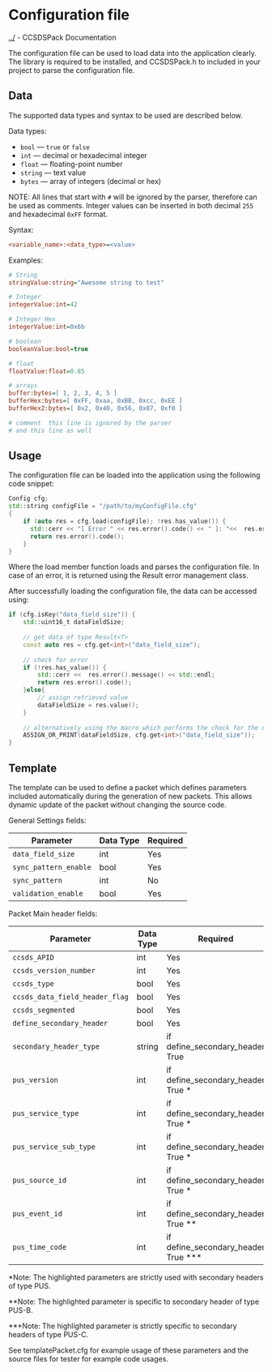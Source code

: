 # Configuration file

[../](README.md) - CCSDSPack Documentation


The configuration file can be used to load data into the application clearly. The library is required 
to be installed, and CCSDSPack.h to included in your project to parse the configuration file.

## Data
The supported data types and syntax to be used are described below.

Data types:
- `bool` — `true` or `false`
- `int` — decimal or hexadecimal integer
- `float` — floating-point number
- `string` — text value
- `bytes` — array of integers (decimal or hex)

NOTE: All lines that start with `#` will be ignored by the parser, therefore can be used as comments. 
Integer values can be inserted in both decimal `255` and hexadecimal `0xFF` format.


Syntax:
```ini
<variable_name>:<data_type>=<value>
```

Examples:

```ini
# String 
stringValue:string="Awesome string to test"

# Integer
integerValue:int=42

# Integer Hex
integerValue:int=0x6b

# boolean
booleanValue:bool=true

# float
floatValue:float=0.85

# arrays
buffer:bytes=[ 1, 2, 3, 4, 5 ]
bufferHex:bytes=[ 0xFF, 0xaa, 0xBB, 0xcc, 0xEE ]
bufferHex2:bytes=[ 0x2, 0x40, 0x56, 0x87, 0xf0 ]

# comment  this line is ignored by the parser
# and this line as well 
```

## Usage
The configuration file can be loaded into the application using the following code snippet:
```c++
Config cfg;
std::string configFile = "/path/to/myConfigFile.cfg"
{
    if (auto res = cfg.load(configFile); !res.has_value()) {
      std::cerr << "[ Error " << res.error().code() << " ]: "<<  res.error().message() << std::endl ;
      return res.error().code();
    }
}
```
Where the load member function loads and parses the configuration file. In case of an error, it is 
returned using the Result error management class.

After successfully loading the configuration file, the data can be accessed using:
```c++
if (cfg.isKey("data_field_size")) {
    std::uint16_t dataFieldSize;
    
    // get data of type Result<T>
    const auto res = cfg.get<int>("data_field_size");
    
    // check for error
    if (!res.has_value()) {
        std::cerr <<  res.error().message() << std::endl;
        return res.error().code();
    }else{
        // assign retrieved value
        dataFieldSize = res.value();
    }
    
    // alternatively using the macro which performs the check for the user
    ASSIGN_OR_PRINT(dataFieldSize, cfg.get<int>("data_field_size"));
}
```

## Template
The template can be used to define a packet which defines parameters included automatically during
the generation of new packets. This allows dynamic update of the packet without changing the source code.

General Settings fields:


| Parameter                 | Data Type | Required |
|---------------------------|-----------|----------|
| `data_field_size`         | int       | Yes      |
| `sync_pattern_enable`     | bool      | Yes      |
| `sync_pattern`            | int       | No       |
| `validation_enable`       | bool      | Yes      |

Packet Main header fields:

| Parameter                      | Data Type | Required                            |
|--------------------------------|-----------|-------------------------------------|
| `ccsds_APID`                   | int       | Yes                                 |
| `ccsds_version_number`         | int       | Yes                                 |
| `ccsds_type`                   | bool      | Yes                                 |
| `ccsds_data_field_header_flag` | bool      | Yes                                 |
| `ccsds_segmented`              | bool      | Yes                                 |
| `define_secondary_header`      | bool      | Yes                                 |
| `secondary_header_type`        | string    | if define_secondary_header True     |
| `pus_version`                  | int       | if define_secondary_header True *   |
| `pus_service_type`             | int       | if define_secondary_header True *   |
| `pus_service_sub_type`         | int       | if define_secondary_header True *   |
| `pus_source_id`                | int       | if define_secondary_header True *   |
| `pus_event_id`                 | int       | if define_secondary_header True **  |
| `pus_time_code`                | int       | if define_secondary_header True *** |

*Note: The highlighted parameters are strictly used with secondary headers of type PUS.

**Note: The highlighted parameter is specific to secondary header of type PUS-B.

***Note: The highlighted parameter is strictly specific to secondary headers of type PUS-C.

See templatePacket.cfg for example usage of these parameters and the source files for tester 
for example code usages.
